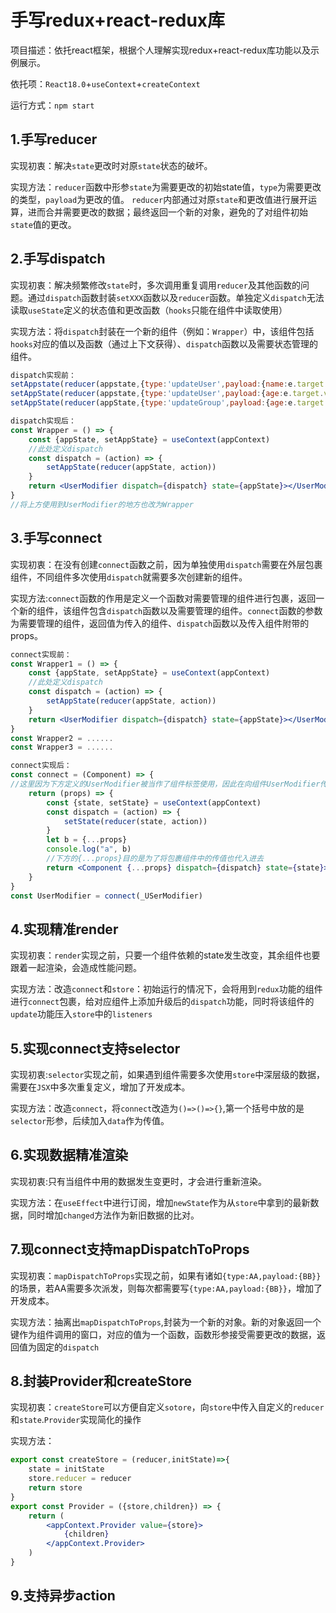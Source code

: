 # 手写redux+react-redux库

项目描述：依托react框架，根据个人理解实现redux+react-redux库功能以及示例展示。 

依托项：`React18.0`+`useContext`+`createContext` 

运行方式：`npm start`

## 1.手写reducer

实现初衷：解决`state`更改时对原`state`状态的破坏。

实现方法：`reducer`函数中形参`state`为需要更改的初始state值，`type`为需要更改的类型，`payload`为更改的值。 `reducer`内部通过对原`state`和更改值进行展开运算，进而合并需要更改的数据；最终返回一个新的对象，避免的了对组件初始`state`值的更改。

## 2.手写dispatch

实现初衷：解决频繁修改`state`时，多次调用重复调用`reducer`及其他函数的问题。通过`dispatch`函数封装`setXXX`函数以及`reducer`函数。单独定义`dispatch`无法读取`useState`定义的状态值和更改函数（`hooks`只能在组件中读取使用）

实现方法：将`dispatch`封装在一个新的组件（例如：`Wrapper`）中，该组件包括`hooks`对应的值以及函数（通过上下文获得）、`dispatch`函数以及需要状态管理的组件。

```jsx
dispatch实现前：
setAppstate(reducer(appstate,{type:'updateUser',payload:{name:e.target.value}}));
setAppState(reducer(appstate,{type:'updateUser',payload:{age:e.target.value}}));
setAppState(reducer(appState,{type:'updateGroup',payload:{age:e.target.value}}));

dispatch实现后：
const Wrapper = () => {
    const {appState, setAppState} = useContext(appContext)
    //此处定义dispatch
    const dispatch = (action) => {
        setAppState(reducer(appState, action))
    }
    return <UserModifier dispatch={dispatch} state={appState}></UserModifier>
}
//将上方使用到UserModifier的地方也改为Wrapper
```

## 3.手写connect

实现初衷：在没有创建`connect`函数之前，因为单独使用`dispatch`需要在外层包裹组件，不同组件多次使用`dispatch`就需要多次创建新的组件。 

实现方法:`connect`函数的作用是定义一个函数对需要管理的组件进行包裹，返回一个新的组件，该组件包含`dispatch`函数以及需要管理的组件。`connect`函数的参数为需要管理的组件，返回值为传入的组件、`dispatch`函数以及传入组件附带的props。

```jsx
connect实现前：
const Wrapper1 = () => {
    const {appState, setAppState} = useContext(appContext)
    //此处定义dispatch
    const dispatch = (action) => {
        setAppState(reducer(appState, action))
    }
    return <UserModifier dispatch={dispatch} state={appState}></UserModifier>
}
const Wrapper2 = ......
const Wrapper3 = ......

connect实现后：
const connect = (Component) => {
//这里因为下方定义的UserModifier被当作了组件标签使用，因此在向组件UserModifier传值的时候相当于传入到了下方的props中
    return (props) => {
        const {state, setState} = useContext(appContext)
        const dispatch = (action) => {
            setState(reducer(state, action))
        }
        let b = {...props}
        console.log("a", b)
        //下方的{...props}目的是为了将包裹组件中的传值也代入进去
        return <Component {...props} dispatch={dispatch} state={state}></Component>
    }
}
const UserModifier = connect(_USerModifier)
```

## 4.实现精准render

实现初衷：`render`实现之前，只要一个组件依赖的state发生改变，其余组件也要跟着一起渲染，会造成性能问题。

实现方法：改造`connect`和`store`：初始运行的情况下，会将用到`redux`功能的组件进行`connect`包裹，给对应组件上添加升级后的`dispatch`功能，同时将该组件的`update`功能压入`store`中的`listeners`

## 5.实现connect支持selector

实现初衷:`selector`实现之前，如果遇到组件需要多次使用`store`中深层级的数据，需要在`JSX`中多次重复定义，增加了开发成本。

实现方法：改造`connect`，将`connect`改造为`()=>()=>{}`,第一个括号中放的是`selector`形参，后续加入`data`作为传值。

## 6.实现数据精准渲染

实现初衷:只有当组件中用的数据发生变更时，才会进行重新渲染。

实现方法：在`useEffect`中进行订阅，增加`newState`作为从`store`中拿到的最新数据，同时增加`changed`方法作为新旧数据的比对。

## 7.现connect支持mapDispatchToProps

实现初衷：`mapDispatchToProps`实现之前，如果有诸如`{type:AA,payload:{BB}}`的场景，若AA需要多次派发，则每次都需要写`{type:AA,payload:{BB}}`，增加了开发成本。

实现方法：抽离出`mapDispatchToProps`,封装为一个新的对象。新的对象返回一个键作为组件调用的窗口，对应的值为一个函数，函数形参接受需要更改的数据，返回值为固定的`dispatch`

## 8.封装Provider和createStore

实现初衷：`createStore`可以方便自定义`sotore`，向`store`中传入自定义的`reducer`和`state`.`Provider`实现简化的操作

实现方法：

```jsx
export const createStore = (reducer,initState)=>{
    state = initState
    store.reducer = reducer
    return store
}
export const Provider = ({store,children}) => {
    return (
        <appContext.Provider value={store}>
            {children}
        </appContext.Provider>
    )
}
```

## 9.支持异步action



